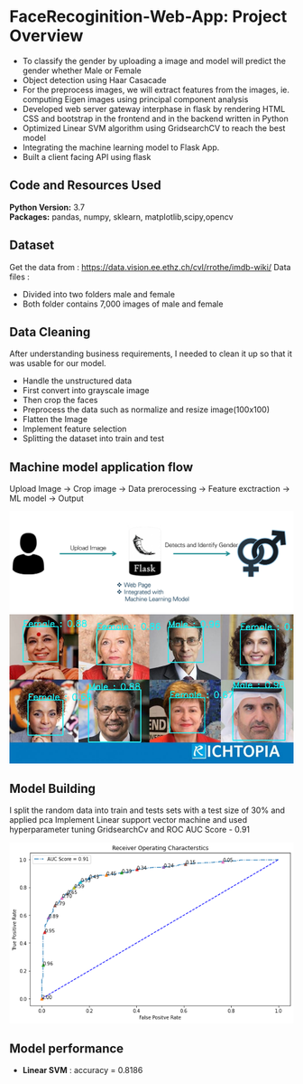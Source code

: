 # FaceRecoginition-Web-App: Project Overview 
* To classify the gender by uploading a image and model will predict the gender whether Male or Female 
* Object detection using Haar Casacade 
* For the preprocess images, we will extract features from the images, ie. computing Eigen images using principal component analysis 
* Developed web server gateway interphase in flask by rendering HTML CSS and bootstrap in the frontend and in the backend written in Python
* Optimized Linear SVM algorithm using GridsearchCV to reach the best model
* Integrating the machine learning model to Flask App.
* Built a client facing API using flask


## Code and Resources Used 
**Python Version:** 3.7  
**Packages:** pandas, numpy, sklearn, matplotlib,scipy,opencv

## Dataset
Get the data from : https://data.vision.ee.ethz.ch/cvl/rrothe/imdb-wiki/
Data files :
* Divided into two folders male and female
* Both folder contains 7,000 images of male and female

## Data Cleaning
After understanding business requirements, I needed to clean it up so that it was usable for our model.

* Handle the unstructured data
* First convert into grayscale image 
*	Then crop the faces
*	Preprocess the data such as normalize and resize image(100x100) 
* Flatten the Image
* Implement feature selection
* Splitting the dataset into train and test 
  

## Machine model application flow

Upload Image -> Crop image -> Data prerocessing -> Feature exctraction -> ML model -> Output

![alt text](https://github.com/vaibhavt14/FaceRecoginition-Web-App/blob/main/images/002.PNG "Objective of business")
![alt text](https://github.com/vaibhavt14/FaceRecoginition-Web-App/blob/main/test.jpg "Gender prediction")


## Model Building 

I split the random data into train and tests sets with a test size of 30% and applied pca 
Implement Linear support vector machine and used hyperparameter tuning GridsearchCv and ROC
AUC Score - 0.91

![alt text](https://github.com/vaibhavt14/FaceRecoginition-Web-App/blob/main/roc.png "ROC")


## Model performance

*	**Linear SVM** : accuracy = 0.8186




